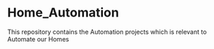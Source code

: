 # Home_Automation
This repository contains the Automation projects which is relevant to Automate our Homes

